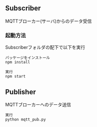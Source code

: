 ## Subscriber
MQTTブローカー(サーバ)からのデータ受信

### 起動方法
Subscriberフォルダの配下で以下を実行
```
パッケージをインストール
npm install

実行
npm start
```

## Publisher
MQTTブローカーへのデータ送信
```
実行
python mqtt_pub.py
```
